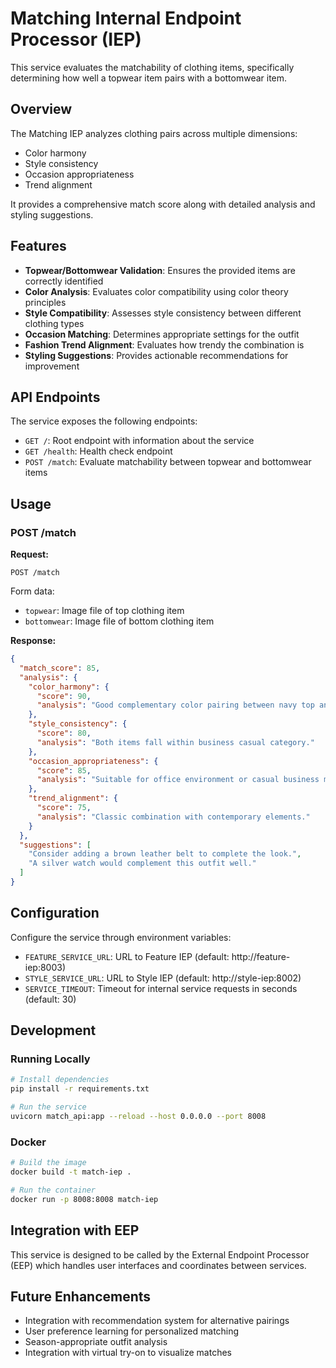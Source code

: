 # Matching Internal Endpoint Processor (IEP)

This service evaluates the matchability of clothing items, specifically determining how well a topwear item pairs with a bottomwear item.

## Overview

The Matching IEP analyzes clothing pairs across multiple dimensions:
- Color harmony
- Style consistency
- Occasion appropriateness
- Trend alignment

It provides a comprehensive match score along with detailed analysis and styling suggestions.

## Features

- **Topwear/Bottomwear Validation**: Ensures the provided items are correctly identified
- **Color Analysis**: Evaluates color compatibility using color theory principles
- **Style Compatibility**: Assesses style consistency between different clothing types
- **Occasion Matching**: Determines appropriate settings for the outfit
- **Fashion Trend Alignment**: Evaluates how trendy the combination is
- **Styling Suggestions**: Provides actionable recommendations for improvement

## API Endpoints

The service exposes the following endpoints:

- `GET /`: Root endpoint with information about the service
- `GET /health`: Health check endpoint
- `POST /match`: Evaluate matchability between topwear and bottomwear items

## Usage

### POST /match

**Request:**
```
POST /match
```

Form data:
- `topwear`: Image file of top clothing item
- `bottomwear`: Image file of bottom clothing item

**Response:**
```json
{
  "match_score": 85,
  "analysis": {
    "color_harmony": {
      "score": 90,
      "analysis": "Good complementary color pairing between navy top and khaki bottom."
    },
    "style_consistency": {
      "score": 80,
      "analysis": "Both items fall within business casual category."
    },
    "occasion_appropriateness": {
      "score": 85,
      "analysis": "Suitable for office environment or casual business meetings."
    },
    "trend_alignment": {
      "score": 75,
      "analysis": "Classic combination with contemporary elements."
    }
  },
  "suggestions": [
    "Consider adding a brown leather belt to complete the look.",
    "A silver watch would complement this outfit well."
  ]
}
```

## Configuration

Configure the service through environment variables:
- `FEATURE_SERVICE_URL`: URL to Feature IEP (default: http://feature-iep:8003)
- `STYLE_SERVICE_URL`: URL to Style IEP (default: http://style-iep:8002)
- `SERVICE_TIMEOUT`: Timeout for internal service requests in seconds (default: 30)

## Development

### Running Locally

```bash
# Install dependencies
pip install -r requirements.txt

# Run the service
uvicorn match_api:app --reload --host 0.0.0.0 --port 8008
```

### Docker

```bash
# Build the image
docker build -t match-iep .

# Run the container
docker run -p 8008:8008 match-iep
```

## Integration with EEP

This service is designed to be called by the External Endpoint Processor (EEP) which handles user interfaces and coordinates between services.

## Future Enhancements

- Integration with recommendation system for alternative pairings
- User preference learning for personalized matching
- Season-appropriate outfit analysis
- Integration with virtual try-on to visualize matches 